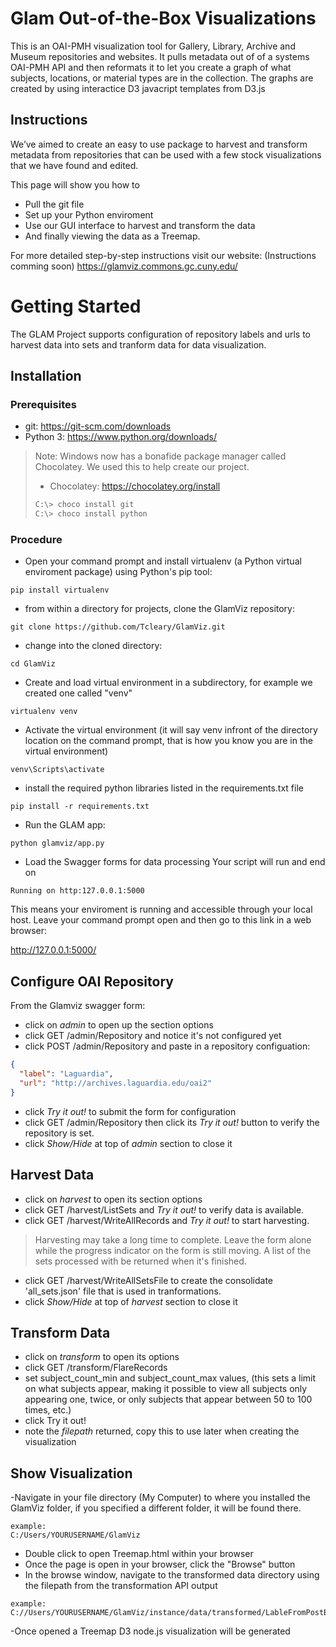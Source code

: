 # Glam Out-of-the-Box Visualizations
This is an OAI-PMH visualization tool for Gallery, Library, Archive and Museum
repositories and websites. It pulls metadata out of of a systems OAI-PMH API 
and then reformats it to let you create a graph of what subjects, locations, 
or material types are in the collection.  The graphs are created by using 
interactice D3 javacript templates from D3.js

## Instructions
  We’ve aimed to create an easy to use package to harvest and transform
  metadata from repositories that can be used with a few stock visualizations
  that we have found and edited.
  
  This page will show you how to
  - Pull the git file
  - Set up your Python enviroment
  - Use our GUI interface to harvest and transform the data
  - And finally viewing the data as a Treemap.

For more detailed step-by-step instructions visit our website:
(Instructions comming soon) https://glamviz.commons.gc.cuny.edu/

# Getting Started

The GLAM Project supports configuration of repository labels and urls to harvest data into sets and tranform data for data visualization.

## Installation
### Prerequisites

* git: https://git-scm.com/downloads
* Python 3: https://www.python.org/downloads/

> Note: Windows now has a bonafide package manager called Chocolatey. We used this to help create our project.
> * Chocolatey: https://chocolatey.org/install
>```bash
>C:\> choco install git
>C:\> choco install python 
>```



### Procedure

* Open your command prompt and install virtualenv (a Python virtual enviroment package) using Python's pip tool:
```
pip install virtualenv
```
* from within a directory for projects, clone the GlamViz repository:
```
git clone https://github.com/Tcleary/GlamViz.git
```
* change into the cloned directory:
```
cd GlamViz
```
* Create and load virtual environment in a subdirectory, for example we created one called "venv"
```
virtualenv venv
```
* Activate the virtual environment (it will say venv infront of the directory location on the command prompt, that is how you know you are in the virtual environment)
```
venv\Scripts\activate
```
* install the required python libraries listed in the requirements.txt file
```
pip install -r requirements.txt
```
* Run the GLAM app:
```
python glamviz/app.py
```
* Load the Swagger forms for data processing
Your script will run and end on 
```
Running on http:127.0.0.1:5000
```
This means your enviroment is running and accessible through your local host. Leave your command prompt open and then go to this link in a web browser:

http://127.0.0.1:5000/

## Configure OAI Repository

From the Glamviz swagger form:

- click on *admin* to open up the section options
- click GET /admin/Repository and notice it's not configured yet
- click POST /admin/Repository and paste in a repository configuation:
```json
{
  "label": "Laguardia",
  "url": "http://archives.laguardia.edu/oai2"
}
```   
- click *Try it out!* to submit the form for configuration
- click GET /admin/Repository then click its *Try it out!* button
to verify the repository is set.
- click *Show/Hide* at top of *admin* section to close it

## Harvest Data

- click on *harvest* to open its section options
- click GET /harvest/ListSets and *Try it out!* to verify data is available.
- click GET /harvest/WriteAllRecords and *Try it out!* to start harvesting.
> Harvesting may take a long time to complete. Leave the form alone while
> the progress indicator on the form is still moving.  A list of the sets
> processed with be returned when it's finished.
- click GET /harvest/WriteAllSetsFile to create the consolidate 'all_sets.json'
file that is used in tranformations.
- click *Show/Hide* at top of *harvest* section to close it

## Transform Data

- click on *transform* to open its options
- click GET /transform/FlareRecords
- set subject_count_min and subject_count_max values, (this sets a limit on what subjects appear, making it possible to view all subjects only appearing one, twice, or only subjects that appear between 50 to 100 times, etc.)
- click Try it out!
- note the *filepath* returned, copy this to use later when creating the visualization

## Show Visualization

-Navigate in your file directory (My Computer) to where you installed the GlamViz folder, if you specified a different folder, it will be found there.
```
example:
C:/Users/YOURUSERNAME/GlamViz
```
- Double click to open Treemap.html within your browser
- Once the page is open in your browser, click the "Browse" button
- In the browse window, navigate to the transformed data directory using the filepath from the transformation API output
```
example:
C://Users/YOURUSERNAME/GlamViz/instance/data/transformed/LableFromPostBox/all_sets_min_1_max_100.json
```
-Once opened a Treemap D3 node.js visualization will be generated

